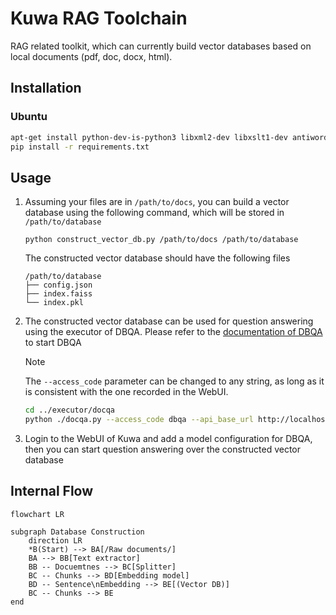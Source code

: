 # Kuwa RAG Toolchain
RAG related toolkit, which can currently build vector databases based on local documents (pdf, doc, docx, html).

## Installation
### Ubuntu
```bash
apt-get install python-dev-is-python3 libxml2-dev libxslt1-dev antiword unrtf poppler-utils pstotext
pip install -r requirements.txt
```

## Usage
1. Assuming your files are in `/path/to/docs`, you can build a vector database using the following command, which will be stored in `/path/to/database`
    ```
    python construct_vector_db.py /path/to/docs /path/to/database
    ```

    The constructed vector database should have the following files
    ```
    /path/to/database
    ├── config.json
    ├── index.faiss
    └── index.pkl
    ```
2. The constructed vector database can be used for question answering using the executor of DBQA. Please refer to the [documentation of DBQA](../executor/docqa/README.md) to start DBQA
    > [!NOTE]
    > The `--access_code` parameter can be changed to any string, as long as it is consistent with the one recorded in the WebUI.

    ```sh
    cd ../executor/docqa
    python ./docqa.py --access_code dbqa --api_base_url http://localhost/ [--model <MODEL_NAME>] --database /path/to/database
    ```
3. Login to the WebUI of Kuwa and add a model configuration for DBQA, then you can start question answering over the constructed vector database

## Internal Flow

```mermaid
flowchart LR

subgraph Database Construction
    direction LR
    *B(Start) --> BA[/Raw documents/]
    BA --> BB[Text extractor]
    BB -- Docuemtnes --> BC[Splitter]
    BC -- Chunks --> BD[Embedding model] 
    BD -- Sentence\nEmbedding --> BE[(Vector DB)]
    BC -- Chunks --> BE 
end
```
